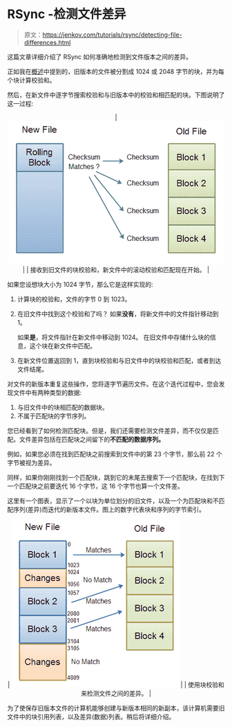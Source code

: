 # RSync -检测文件差异

> 原文：<https://jenkov.com/tutorials/rsync/detecting-file-differences.html>

这篇文章详细介绍了 RSync 如何准确地检测到文件版本之间的差异。

正如我在[概述](overview.html)中提到的，旧版本的文件被分割成 1024 或 2048 字节的块，并为每个块计算校验和。

然后，在新文件中逐字节搜索校验和与旧版本中的校验和相匹配的块。下图说明了这一过程:

<center>

| ![RSync: Block checkums for old file received, and rolling checksum match in new file now begins.](img/156045c5a1eb35b1f16f8237bef81b7e.png) |
| 接收到旧文件的块校验和，新文件中的滚动校验和匹配现在开始。 |

</center>

如果您设想块大小为 1024 字节，那么它是这样实现的:

1.  计算块的校验和，文件的字节 0 到 1023。
2.  在旧文件中找到这个校验和了吗？
    如果**没有**，将新文件中的文件指针移动到 1。

    如果**是**，将文件指针在新文件中移动到 1024。
    在旧文件中存储什么块的信息，这个块在新文件中匹配。

3.  在新文件位置返回到 1，直到块校验和与旧文件中的块校验和匹配，或者到达文件结尾。

对文件的新版本重复这些操作，您将逐字节遍历文件。在这个迭代过程中，您会发现文件中有两种类型的数据:

1.  与旧文件中的块相匹配的数据块。
2.  不属于匹配块的字节序列。

您已经看到了如何检测匹配块。但是，我们还需要检测文件差异，而不仅仅是匹配。文件差异包括在匹配块之间留下的**不匹配的数据序列。**

例如，如果您必须在找到匹配块之前搜索到文件中的第 23 个字节，那么前 22 个字节被视为差异。

同样，如果你刚刚找到一个匹配块，跳到它的末尾去搜索下一个匹配块，在找到下一个匹配块之前要迭代 16 个字节，这 16 个字节也算一个文件差。

这里有一个图表，显示了一个以块为单位划分的旧文件，以及一个为匹配块和不匹配序列(差异)而迭代的新版本文件。图上的数字代表块和序列的字节索引。

<center>

| ![Detecing differences between files using block checksums.](img/a875476999b84e5d2a63980dba7add8e.png) |
| 使用块校验和来检测文件之间的差异。 |

</center>

为了使保存旧版本文件的计算机能够创建与新版本相同的新副本，该计算机需要旧文件中的块引用列表，以及差异(数据)列表。稍后将详细介绍。